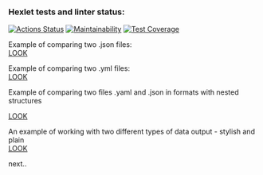 ### Hexlet tests and linter status:
[![Actions Status](https://github.com/DEGTEVUWU/java-project-71/actions/workflows/hexlet-check.yml/badge.svg)](https://github.com/DEGTEVUWU/java-project-71/actions)
[![Maintainability](https://api.codeclimate.com/v1/badges/9e47a95bafdd5f09e257/maintainability)](https://codeclimate.com/github/DEGTEVUWU/java-project-71/maintainability)
[![Test Coverage](https://api.codeclimate.com/v1/badges/9e47a95bafdd5f09e257/test_coverage)](https://codeclimate.com/github/DEGTEVUWU/java-project-71/test_coverage)


Example of comparing two .json files:  
[LOOK](https://asciinema.org/a/2mRgNUFUOps5D7ZBa5hmHSP16)  

Example of comparing two .yml files:  
[LOOK](https://asciinema.org/a/qVm7XJNQpBSpW0GluDZ8KTI7r)

Example of comparing two files .yaml and .json in formats with nested structures

[LOOK](https://asciinema.org/a/ZMDinocMXrZkvlVX8IGBpKZnd)  

An example of working with two different types of data output - stylish and plain  
[LOOK](https://asciinema.org/a/UGL1OLKIVzOAfMPY94zqxbyF8)  

next..
